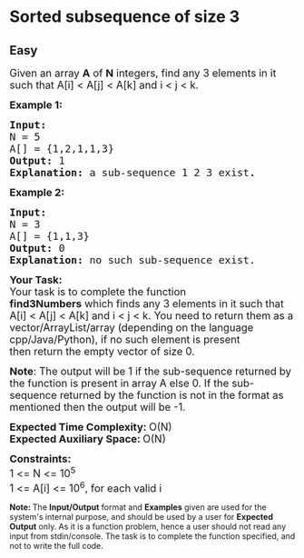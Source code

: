 # Sorted subsequence of size 3
## Easy 
<div class="problem-statement">
                <p></p><p><span style="font-size:18px">Given an array <strong>A</strong> of <strong>N</strong> integers, find any 3 elements in it such that A[i] &lt; A[j] &lt; A[k] and i &lt; j &lt; k. </span></p>

<p><strong><span style="font-size:18px">Example 1:</span></strong></p>

<pre><strong><span style="font-size:18px">Input:
</span></strong><span style="font-size:18px">N = 5
A[] = {1,2,1,1,3}
<strong>Output: </strong>1<strong>
Explanation: </strong>a sub-sequence 1 2 3 exist<strong>.</strong></span>
</pre>

<p><strong><span style="font-size:18px">Example 2:</span></strong></p>

<pre><strong><span style="font-size:18px">Input:
</span></strong><span style="font-size:18px">N = 3
A[] = {1,1,3}
<strong>Output: </strong>0<strong>
Explanation: </strong>no such sub-sequence exist.</span></pre>

<p><span style="font-size:18px"><strong>Your Task:</strong><br>
Your task is to complete the function <strong>find3Numbers</strong>&nbsp;which&nbsp;finds any 3 elements in it such that A[i] &lt; A[j] &lt; A[k] and i &lt; j &lt; k. You need to return them as a vector/ArrayList/array (depending on the language cpp/Java/Python), if no such element is present then&nbsp;return the empty vector of size 0.</span></p>

<p><span style="font-size:18px"><strong>Note</strong>: The output will be 1 if the sub-sequence returned by the function is&nbsp;present in array A else 0. If the sub-sequence returned by the function is not in the format as mentioned then the output will be -1.</span></p>

<p><span style="font-size:18px"><strong>Expected Time Complexity:&nbsp;</strong>O(N)<br>
<strong>Expected Auxiliary Space:&nbsp;</strong>O(N)</span></p>

<p><span style="font-size:18px"><strong>Constraints:</strong><br>
1 &lt;= N &lt;= 10<sup>5</sup><br>
1 &lt;= A[i] &lt;= 10<sup>6</sup>, for each valid i</span></p>

<p><span style="font-size:14px"><strong>Note:&nbsp;</strong>The <strong>Input/Output</strong> format and <strong>Examples</strong> given are used for the system's internal purpose, and should be used by a user for <strong>Expected Output</strong> only. As it is a function problem, hence a user should not read any input from stdin/console. The task is to complete the function specified, and not to write the full code.</span></p>
 <p></p>
            </div>